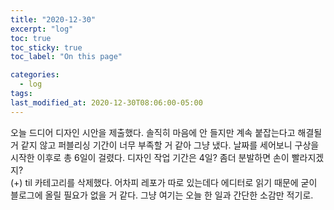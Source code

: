 ```yaml
---
title: "2020-12-30"
excerpt: "log"
toc: true
toc_sticky: true
toc_label: "On this page"

categories:
  - log
tags:
last_modified_at: 2020-12-30T08:06:00-05:00
---
```


오늘 드디어 디자인 시안을 제출했다.
솔직히 마음에 안 들지만 계속 붙잡는다고 해결될 거 같지 않고 퍼블리싱 기간이 너무 부족할 거 같아 그냥 냈다.
날짜를 세어보니 구상을 시작한 이후로 총 6일이 걸렸다. 디자인 작업 기간은 4일?
좀더 분발하면 손이 빨라지겠지?
<br>
(+) til 카테고리를 삭제했다. 어차피 레포가 따로 있는데다 에디터로 읽기 때문에 굳이 블로그에 올릴 필요가 없을 거 같다. 그냥 여기는 오늘 한 일과 간단한 소감만 적기로.
